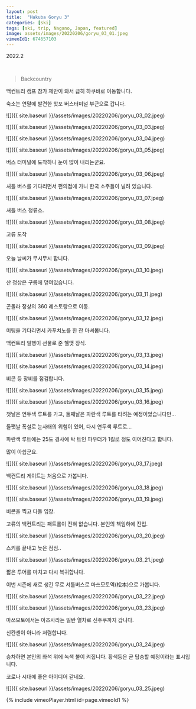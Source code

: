 ```yaml
---
layout: post
title:  "Hakuba Goryu 3"
categories: [ski]
tags: [ski, trip, Nagano, Japan, featured]
image: assets/images/20220206/goryu_03_01.jpeg
vimeoId1: 674657103
---
```


2022.2

<br>

>Backcountry

백컨트리 캠프 참가 제안이 와서 급히 하쿠바로 이동합니다.

숙소는 연말에 발견한 핫포 버스터미널 부근으로 갑니다.

![]({{ site.baseurl }}/assets/images/20220206/goryu_03_02.jpeg)

![]({{ site.baseurl }}/assets/images/20220206/goryu_03_03.jpeg)

![]({{ site.baseurl }}/assets/images/20220206/goryu_03_04.jpeg)

![]({{ site.baseurl }}/assets/images/20220206/goryu_03_05.jpeg)

버스 터미널에 도착하니 눈이 많이 내리는군요.

![]({{ site.baseurl }}/assets/images/20220206/goryu_03_06.jpeg)

셔틀 버스를 기다리면서 편의점에 가니 한국 소주들이 널려 있습니다.

![]({{ site.baseurl }}/assets/images/20220206/goryu_03_07.jpeg)

셔틀 버스 정류소.

![]({{ site.baseurl }}/assets/images/20220206/goryu_03_08.jpeg)

고류 도착

![]({{ site.baseurl }}/assets/images/20220206/goryu_03_09.jpeg)

오늘 날씨가 무시무시 합니다.

![]({{ site.baseurl }}/assets/images/20220206/goryu_03_10.jpeg)

산 정상은 구름에 덮여있습니다.

![]({{ site.baseurl }}/assets/images/20220206/goryu_03_11.jpeg)

곤돌라 정상의 360 레스토랑으로 이동.

![]({{ site.baseurl }}/assets/images/20220206/goryu_03_12.jpeg)

미팅을 기다리면서 카푸치노를 한 잔 마셔봅니다.

백컨트리 일행이 선물로 준 헬맷 장식.

![]({{ site.baseurl }}/assets/images/20220206/goryu_03_13.jpeg)

![]({{ site.baseurl }}/assets/images/20220206/goryu_03_14.jpeg)

비콘 등 장비를 점검합니다.

![]({{ site.baseurl }}/assets/images/20220206/goryu_03_15.jpeg)

![]({{ site.baseurl }}/assets/images/20220206/goryu_03_16.jpeg)

첫날은 연두색 루트를 가고, 둘째날은 파란색 루트를 타려는 예정이었습니다만...

둘쨋날 폭설로 눈사태의 위험이 있어, 다시 연두색 루트로...

파란색 루트에는 25도 경사에 탁 트인 파우더가 1킬로 정도 이어진다고 합니다.

많이 아쉽군요.

![]({{ site.baseurl }}/assets/images/20220206/goryu_03_17.jpeg)

백컨트리 게이트는 처음으로 가봅니다.

![]({{ site.baseurl }}/assets/images/20220206/goryu_03_18.jpeg)

![]({{ site.baseurl }}/assets/images/20220206/goryu_03_19.jpeg)

비콘을 찍고 다들 입장.

고류의 백컨트리는 패트롤이 전혀 없습니다. 본인의 책임하에 진입.

![]({{ site.baseurl }}/assets/images/20220206/goryu_03_20.jpeg)

스키를 끝내고 늦은 점심..

![]({{ site.baseurl }}/assets/images/20220206/goryu_03_21.jpeg)

짧은 투어를 마치고 다시 복귀합니다.

이번 시즌에 새로 생긴 무료 셔틀버스로 마쓰모토역(松本)으로 가봅니다.

![]({{ site.baseurl }}/assets/images/20220206/goryu_03_22.jpeg)

![]({{ site.baseurl }}/assets/images/20220206/goryu_03_23.jpeg)

마쓰모토에서는 아즈사라는 일반 열차로 신주쿠까지 갑니다.

신칸센이 아니라 저렴합니다.

![]({{ site.baseurl }}/assets/images/20220206/goryu_03_24.jpeg)

승차하면 본인의 좌석 위에 녹색 불이 켜집니다. 황색등은 곧 탑승할 예정이라는 표시입니다.

코로나 시대에 좋은 아이디어 같네요.

![]({{ site.baseurl }}/assets/images/20220206/goryu_03_25.jpeg)


{% include vimeoPlayer.html id=page.vimeoId1 %}

